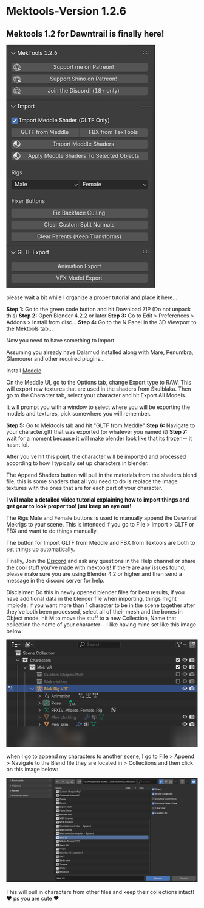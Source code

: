 # Mektools-Version 1.2.6

## Mektools 1.2 for Dawntrail is finally here!

![MekTools Addon Interface](assets/mektools_ui.png)

please wait a bit while I organize a proper tutorial and place it here...

**Step 1:** Go to the green code button and hit Download ZIP (Do not unpack this)
**Step 2:** Open Blender 4.2.2 or later
**Step 3:** Go to Edit > Preferences > Addons > Install from disc...
**Step 4:** Go to the N Panel in the 3D Viewport to the Mektools tab...

Now you need to have something to import.

Assuming you already have Dalamud installed along with Mare, Penumbra, Glamourer and other required plugins...

Install [Meddle](https://github.com/PassiveModding/Meddle)

On the Meddle UI, go to the Options tab, change Export type to RAW. This will export raw textures that are used in the shaders from Skulblaka. Then go to the Character tab, select your character and hit Export All Models.

It will prompt you with a window to select where you will be exporting the models and textures, pick somewhere you will remember.

**Step 5:** Go to Mektools tab and hit "GLTF from Meddle"
**Step 6:** Navigate to your character.gltf that was exported (or whatever you named it)
**Step 7:** wait for a moment because it will make blender look like that its frozen-- it hasnt lol.

After you've hit this point, the character will be imported and processed according to how I typically set up characters in blender.

The Append Shaders button will pull in the materials from the shaders.blend file, this is some shaders that all you need to do is replace the image textures with the ones that are for each part of your character.

**I will make a detailed video tutorial explaining how to import things and get gear to look proper too! just keep an eye out!**

The Rigs Male and Female buttons is used to manually append the Dawntrail Mekrigs to your scene. This is intended if you go to File > Import > GLTF or FBX and want to do things manually.

The button for Import GLTF from Meddle and FBX from Textools are both to set things up automatically.

Finally, Join the [Discord](https://www.discord.gg/98DqcKE) and ask any questions in the Help channel or share the cool stuff you've made with mektools!
If there are any issues found, please make sure you are using Blender 4.2 or higher and then send a message in the discord server for help.

Disclaimer: Do this in newly opened blender files for best results, if you have additional data in the blender file when importing, things might implode. If you want more than 1 character to be in the scene together after they've both been processed, select all of their mesh and the bones in Object mode, hit M to move the stuff to a new Collection, Name that collection the name of your character-- I like having mine set like this image below:

![Outliner Collection example](assets/outliner_collection_example.png)

when I go to append my characters to another scene, I go to File > Append > Navigate to the Blend file they are located in > Collections and then click on this image below:

![Appending Characters to scenes](assets/append_char_collection.png)

This will pull in characters from other files and keep their collections intact! ♥ ps you are cute ♥
